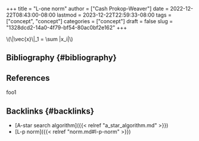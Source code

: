 +++
title = "L-one norm"
author = ["Cash Prokop-Weaver"]
date = 2022-12-22T08:43:00-08:00
lastmod = 2023-12-22T22:59:33-08:00
tags = ["concept", "concept"]
categories = ["concept"]
draft = false
slug = "1328dcd2-14a0-4f79-bf54-80ac0bf2e162"
+++

\\(\\|\vec{x}\\|\_1 = \sum |x\_i|\\)


## Bibliography {#bibliography}

## References

<style>.csl-entry{text-indent: -1.5em; margin-left: 1.5em;}</style><div class="csl-bib-body">
</div>

foo1


## Backlinks {#backlinks}

-   [A-star search algorithm]({{< relref "a_star_algorithm.md" >}})
-   [L-p norm]({{< relref "norm.md#l-p-norm" >}})
